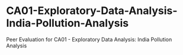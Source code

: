 # CA01-Exploratory-Data-Analysis-India-Pollution-Analysis
Peer Evaluation for CA01 - Exploratory Data Analysis: India Pollution Analysis
